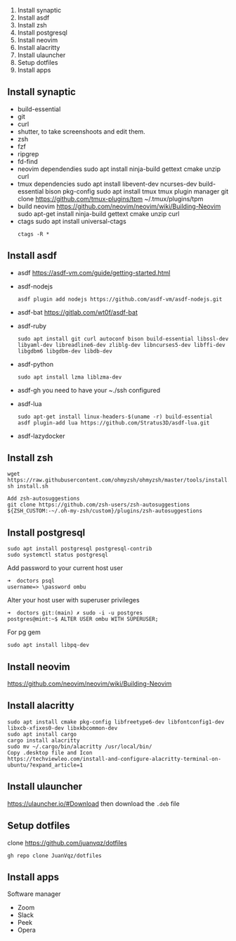 1. Install synaptic
2. Install asdf
3. Install zsh
4. Install postgresql
5. Install neovim
6. Install alacritty
7. Install ulauncher
8. Setup dotfiles
9. Install apps

## Install synaptic

  - build-essential
  - git
  - curl
  - shutter, to take screenshoots and edit them.
  - zsh
  - fzf
  - ripgrep
  - fd-find
  - neovim dependendies
    sudo apt install ninja-build gettext cmake unzip curl
  - tmux dependencies
    sudo apt install libevent-dev ncurses-dev build-essential bison pkg-config
    sudo apt install tmux
    tmux plugin manager
    git clone https://github.com/tmux-plugins/tpm ~/.tmux/plugins/tpm
  - build neovim
    https://github.com/neovim/neovim/wiki/Building-Neovim
    sudo apt-get install ninja-build gettext cmake unzip curl
  - ctags
    sudo apt install universal-ctags
    ```
    ctags -R *
    ```

## Install asdf

  - asdf
    https://asdf-vm.com/guide/getting-started.html

  - asdf-nodejs
    ```
    asdf plugin add nodejs https://github.com/asdf-vm/asdf-nodejs.git
    ```

  - asdf-bat
    https://gitlab.com/wt0f/asdf-bat

  - asdf-ruby
    ```
    sudo apt install git curl autoconf bison build-essential libssl-dev libyaml-dev libreadline6-dev zliblg-dev libncurses5-dev libffi-dev libgdbm6 libgdbm-dev libdb-dev
    ```

  - asdf-python
    ```
    sudo apt install lzma liblzma-dev
    ```

  - asdf-gh
    you need to have your ~./ssh configured

  - asdf-lua
    ```
    sudo apt-get install linux-headers-$(uname -r) build-essential
    asdf plugin-add lua https://github.com/Stratus3D/asdf-lua.git
    ```

  - asdf-lazydocker

## Install zsh

```
wget https://raw.githubusercontent.com/ohmyzsh/ohmyzsh/master/tools/install.sh
sh install.sh

Add zsh-autosuggestions
git clone https://github.com/zsh-users/zsh-autosuggestions ${ZSH_CUSTOM:-~/.oh-my-zsh/custom}/plugins/zsh-autosuggestions
```

## Install postgresql

```
sudo apt install postgresql postgresql-contrib
sudo systemctl status postgresql
```

Add password to your current host user
```
➜  doctors psql
username=> \password ombu

```

Alter your host user with superuser privileges

```
➜  doctors git:(main) ✗ sudo -i -u postgres
postgres@mint:~$ ALTER USER ombu WITH SUPERUSER;
```

For pg gem

```
sudo apt install libpq-dev
```

## Install neovim

https://github.com/neovim/neovim/wiki/Building-Neovim

## Install alacritty

```
sudo apt install cmake pkg-config libfreetype6-dev libfontconfig1-dev libxcb-xfixes0-dev libxkbcommon-dev
sudo apt install cargo
cargo install alacritty
sudo mv ~/.cargo/bin/alacritty /usr/local/bin/
Copy .desktop file and Icon
https://techviewleo.com/install-and-configure-alacritty-terminal-on-ubuntu/?expand_article=1
```

## Install ulauncher

https://ulauncher.io/#Download
then download the `.deb` file

## Setup dotfiles

clone https://github.com/juanvqz/dotfiles

```
gh repo clone JuanVqz/dotfiles
```

## Install apps

Software manager
- Zoom
- Slack
- Peek
- Opera
